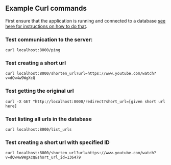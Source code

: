 ## Example Curl commands

First ensure that the application is running and connected to a database [see here for instructions on how to do that](README.md).

### Test communication to the server:

`curl localhost:8000/ping`

### Test creating a short url

`curl localhost:8000/shorten_url?url=https://www.youtube.com/watch?v=dQw4w9WgXcQ`

### Test getting the original url

`curl -X GET "http://localhost:8000/redirect?short_url=[given short url here]`

### Test listing all urls in the database

`curl localhost:8000/list_urls`

### Test creating a short url with specified ID

`curl localhost:8000/shorten_url?url=https://www.youtube.com/watch?v=dQw4w9WgXcQ&short_url_id=136479`
